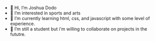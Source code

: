- 👋 Hi, I’m Joshua Dodo
- 👀 I’m interested in sports and arts
- 🌱 I’m currently learning html, css, and javascript with some level of experience.
- 💞️ I’m still a student but i'm willing to collaborate on projects in the fututre.

<!---
Inf3rn00/Inf3rn00 is a ✨ special ✨ repository because its `README.md` (this file) appears on your GitHub profile.
You can click the Preview link to take a look at your changes.
--->

